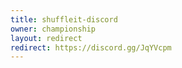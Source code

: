 ```yaml
---
title: shuffleit-discord
owner: championship
layout: redirect
redirect: https://discord.gg/JqYVcpm
---
```


